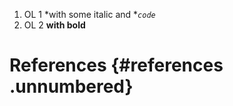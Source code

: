 1.  OL 1 *with some italic and **`code`*
2.  OL 2 **with bold**

# 

# References {#references .unnumbered}
